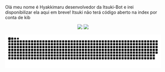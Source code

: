 Olá meu nome é Hyakkimaru desenvolvedor da Itsuki-Bot e irei disponibilizar ela aqui em breve!
Itsuki não terá código aberto na index por conta de kib

<div align="center">
  <a href="https://github.com/HyaFranch">

<a href="https://www.instagram.com/hyakkimaru2.2/" target="_blank"><img src="https://img.shields.io/badge/insta%20hya:)-000000?style=for-the-badge&logo=apple&logoColor=white" target="_blank"></a>
<a href="https://wa.me/558191694245" target="_blank"><img src="https://img.shields.io/badge/WhatsApp-25D366?style=for-the-badge&logo=whatsapp&logoColor=white" target="_blank"></a>
    
 ![Snake animation](https://github.com/vinizeus/vinizeus/blob/output/github-contribution-grid-snake.svg)
</div>
